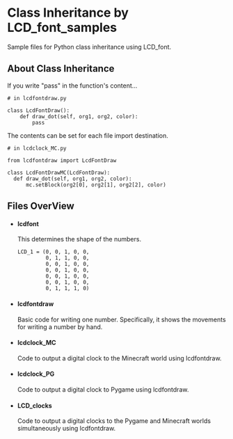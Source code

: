 # **Class Inheritance by LCD_font_samples**
Sample files for Python class inheritance using LCD_font.

## About Class Inheritance
  If you write "pass" in the function's content...
  ```
  # in lcdfontdraw.py

  class LcdFontDraw():
      def draw_dot(self, org1, org2, color):
          pass
  ```
  The contents can be set for each file import destination.
  ```
  # in lcdclock_MC.py

  from lcdfontdraw import LcdFontDraw

  class LcdFontDrawMC(LcdFontDraw):
    def draw_dot(self, org1, org2, color):
        mc.setBlock(org2[0], org2[1], org2[2], color)
  ```

## Files OverView
+ #### lcdfont
  This determines the shape of the numbers.
  ```
  LCD_1 = (0, 0, 1, 0, 0,
           0, 1, 1, 0, 0,
           0, 0, 1, 0, 0,
           0, 0, 1, 0, 0,
           0, 0, 1, 0, 0,
           0, 0, 1, 0, 0,
           0, 1, 1, 1, 0)
  ```
+ #### lcdfontdraw
  Basic code for writing one number.
  Specifically, it shows the movements for writing a number by hand.
+ #### lcdclock_MC
  Code to output a digital clock to the Minecraft world using lcdfontdraw.
+ #### lcdclock_PG
  Code to output a digital clock to Pygame using lcdfontdraw.
+ #### LCD_clocks
  Code to output a digital clocks to the Pygame and Minecraft worlds simultaneously using lcdfontdraw.